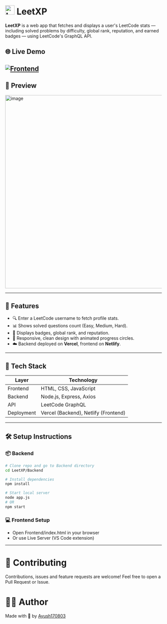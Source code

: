 # <img src="https://upload.wikimedia.org/wikipedia/commons/1/19/LeetCode_logo_black.png" alt="LeetCode" width="30" /> LeetXP 

**LeetXP** is a web app that fetches and displays a user's LeetCode stats — including solved problems by difficulty, global rank, reputation, and earned badges — using LeetCode's GraphQL API.
## 🌐 Live Demo

[![Frontend](https://img.shields.io/badge/LeetXP-Live-blue?style=for-the-badge&logo=leetcode)](https://leetxp.netlify.app/)
---

## 📸 Preview
<img width="600" height="620" alt="image" src="https://github.com/user-attachments/assets/b3fc0ed9-f032-4e2d-8060-eb6e10e52994" />


---

## 🚀 Features

- 🔍 Enter a LeetCode username to fetch profile stats.
- 📊 Shows solved questions count (Easy, Medium, Hard).
- 🏅 Displays badges, global rank, and reputation.
- 🧪 Responsive, clean design with animated progress circles.
- ☁️ Backend deployed on **Vercel**, frontend on **Netlify**.

---

## 🧩 Tech Stack

| Layer     | Technology     |
|-----------|----------------|
| Frontend  | HTML, CSS, JavaScript |
| Backend   | Node.js, Express, Axios |
| API       | LeetCode GraphQL |
| Deployment| Vercel (Backend), Netlify (Frontend) |

---

## 🛠️ Setup Instructions

### 📦 Backend

```bash
# Clone repo and go to Backend directory
cd LeetXP/Backend

# Install dependencies
npm install

# Start local server
node app.js
# OR
npm start
```
### 💻 Frontend Setup
- Open Frontend/index.html in your browser
- Or use Live Server (VS Code extension)
---
# 🤝 Contributing
Contributions, issues and feature requests are welcome!
Feel free to open a Pull Request or Issue.

# 👨‍💻 Author
Made with 💙 by [Ayush170803](https://github.com/Ayush170803)
